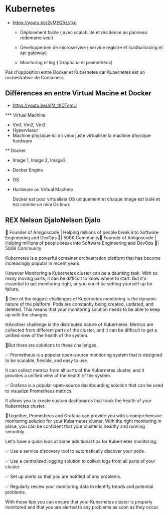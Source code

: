 # Kubernetes 

* https://youtu.be/2vMEQ5zs1ko

  - Déploiement facile ( avec scalabilité et résidence au panneau redemarre seul)
    
  - Développemen de microservive ( service registre et loadbalnacing et api gateway)
 
  - Monitoring et log ( Graphana et prometheus)

Pas d'opposition entre Docker et Kubernetes car Kubernetes est un  orchestrateur de Containers.


## Différences en entre Virtual Macine et Docker

* https://youtu.be/a1M_thDTqmU
  
*** Virtual Machine

   - Vm1, Vm2, Vm3
   - Hyperviseur
   - Machine physique
ici on veux juste virtualiser la machine physique hardware

** Docker 

- Image 1, Image 2, Image3
- Docker Engine
- OS
- Hardware ou Virtual Machine

  Docker est pour virtualiser OS uniquement et chaque image est isolé et est comme un mini Os linux


## REX Nelson DjaloNelson Djalo

🚀 Founder of Amigoscode | Helping millions of people break into Software Engineering and DevOps 🤝| 500K Community🚀 Founder of Amigoscode | Helping millions of people break into Software Engineering and DevOps 🤝| 500K Community


Kubernetes is a powerful container orchestration platform that has become increasingly popular in recent years.

However Monitoring a Kubernetes cluster can be a daunting task. With so many moving parts, it can be difficult to know where to start. But it's essential to get monitoring right, or you could be setting yourself up for failure.

🧨 One of the biggest challenges of Kubernetes monitoring is the dynamic nature of the platform. Pods are constantly being created, updated, and deleted. This means that your monitoring solution needs to be able to keep up with the changes.

🌐Another challenge is the distributed nature of Kubernetes. Metrics are collected from different parts of the cluster, and it can be difficult to get a unified view of the health of the system.

🎯But there are solutions to these challenges.

✅ Prometheus is a popular open-source monitoring system that is designed to be scalable, flexible, and easy to use.

It can collect metrics from all parts of the Kubernetes cluster, and it provides a unified view of the health of the system.

✅ Grafana is a popular open-source dashboarding solution that can be used to visualize Prometheus metrics.

 It allows you to create custom dashboards that track the health of your Kubernetes cluster.

🤝Together, Prometheus and Grafana can provide you with a comprehensive monitoring solution for your Kubernetes cluster. With the right monitoring in place, you can be confident that your cluster is healthy and running smoothly.

Let's have a quick look at some additional tips for Kubernetes monitoring:

✅ Use a service discovery tool to automatically discover your pods.

✅ Use a centralized logging solution to collect logs from all parts of your cluster.

✅ Set up alerts so that you are notified of any problems.

✅ Regularly review your monitoring data to identify trends and potential problems.

With these tips you can ensure that your Kubernetes cluster is properly monitored and that you are alerted to any problems as soon as they occur.
